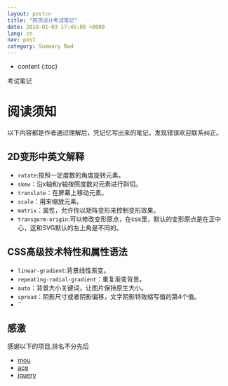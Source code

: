 ```yaml
---
layout: postcn
title: "网页设计考试笔记"
date: 2018-01-03 17:45:00 +0800
lang: cn
nav: post
category: Summary Rwd
---
```


* content
{:toc}

考试笔记
<!-- more -->
# 阅读须知
以下内容都是作者通过理解后，凭记忆写出来的笔记，发现错误欢迎联系纠正。


## 2D变形中英文解释
* `rotate`:按照一定度数的角度旋转元素。
* `skew`：沿x轴和y轴按照度数对元素进行斜切。
* `translate`：在屏幕上移动元素。
* `scale`：用来缩放元素。
* `matrix`：属性，允许你以矩阵变形来控制变形效果。
* `transgorm-origin`:可以修改变形原点，在css里，默认的变形原点是在正中心，这和SVG默认的左上角是不同的。


## CSS高级技术特性和属性语法
* `linear-gradient`:背景线性渐变。
* `repeating-radial-gradient`：重复渐变背景。
* `auto`：背景大小关键词，让图片保持原生大小。
* `spread`：阴影尺寸或者阴影偏移，文字阴影特效缩写值的第4个值。
* ``


## 感激
感谢以下的项目,排名不分先后

* [mou](http://mouapp.com/) 
* [ace](http://ace.ajax.org/)
* [jquery](http://jquery.com)
